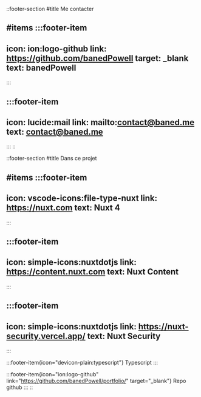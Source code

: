 ::footer-section
#title
Me contacter

#items
  :::footer-item
  ---
  icon: ion:logo-github
  link: https://github.com/banedPowell
  target: _blank
  text: banedPowell
  ---
  :::

  :::footer-item
  ---
  icon: lucide:mail
  link: mailto:contact@baned.me
  text: contact@baned.me
  ---
  :::
::

::footer-section
#title
Dans ce projet

#items
  :::footer-item
  ---
  icon: vscode-icons:file-type-nuxt
  link: https://nuxt.com
  text: Nuxt 4
  ---
  :::

  :::footer-item
  ---
  icon: simple-icons:nuxtdotjs
  link: https://content.nuxt.com
  text: Nuxt Content
  ---
  :::

  :::footer-item
  ---
  icon: simple-icons:nuxtdotjs
  link: https://nuxt-security.vercel.app/
  text: Nuxt Security
  ---
  :::

  :::footer-item{icon="devicon-plain:typescript"}
  Typescript
  :::

  :::footer-item{icon="ion:logo-github" link="https://github.com/banedPowell/portfolio/" target="_blank"}
  Repo github
  :::
::
